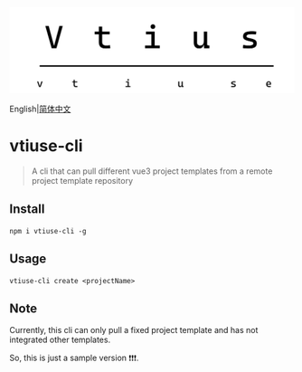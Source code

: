 <p align="center">
    <img src="/public/vtiuse.svg" />
</p>

English|[简体中文](./README-ZH.md)

<h1>vtiuse-cli</h1>

> A cli that can pull different vue3 project templates from a remote project template repository

## Install

```shell
npm i vtiuse-cli -g
```

## Usage

```shell
vtiuse-cli create <projectName>
```

## Note

Currently, this cli can only pull a fixed project template and has not integrated other templates.

So, this is just a sample version ❗❗❗.
